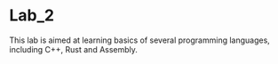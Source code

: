 # Lab_2

This lab is aimed at learning basics of several programming languages, including C++, Rust and Assembly.
